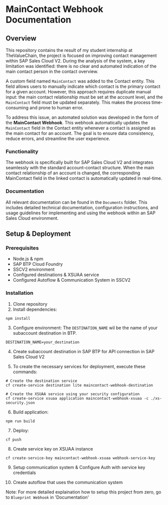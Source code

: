 # MainContact Webhook Documentation

## Overview

This repository contains the result of my student internship at TheValueChain, the project is focused on improving contact management within SAP Sales Cloud V2. During the analysis of the system, a key limitation was identified: there is no clear and automated indication of the main contact person in the contact overview.

A custom field named `MainContact` was added to the Contact entity. This field allows users to manually indicate which contact is the primary contact for a given account. However, this approach requires duplicate manual input: the main contact relationship must be set at the account level, and the `MainContact` field must be updated separately. This makes the process time-consuming and prone to human error.

To address this issue, an automated solution was developed in the form of the **MainContact Webhook**. This webhook automatically updates the `MainContact` field in the Contact entity whenever a contact is assigned as the main contact for an account. The goal is to ensure data consistency, reduce errors, and streamline the user experience.

### Functionality

The webhook is specifically built for SAP Sales Cloud V2 and integrates seamlessly with the standard account-contact structure. When the main contact relationship of an account is changed, the corresponding MainContact field in the linked contact is automatically updated in real-time.

### Documentation

All relevant documentation can be found in the `Documents` folder. This includes detailed technical documentation, configuration instructions, and usage guidelines for implementing and using the webhook within an SAP Sales Cloud environment.

## Setup & Deployment

### Prerequisites

- Node.js & npm
- SAP BTP Cloud Foundry
- SSCV2 environment
- Configured destinations & XSUAA service
- Configured Autoflow & Communication System in SSCV2

### Installation

1. Clone repository
2. Install dependencies:

```
npm install
```

3. Configure environment:
   The `DESTINATION_NAME` wil be the name of your subaccount destination in BTP.

```
DESTINATION_NAME=your_destination
```

4. Create subaccount destination in SAP BTP for API connection in SAP Sales Cloud V2

5. To create the necessary services for deployment, execute these commands:

```
# Create the destination service
cf create-service destination lite maincontact-webhook-destination
```

```
# Create the XSUAA service using your security configuration
cf create-service xsuaa application maincontact-webhook-xsuaa -c ./xs-security.json
```

6. Build application:

```
npm run build
```

7. Deploy:

```
cf push
```

8. Create service key on XSUAA instance

```
cf create-service-key maincontact-webhook-xsuaa webhook-service-key
```

9. Setup communication system & Configure Auth with service key credentials

10. Create autoflow that uses the communication system

Note: For more detailed explaination how to setup this project from zero, go to `Blueprint Webhook` in 'Documentation'
